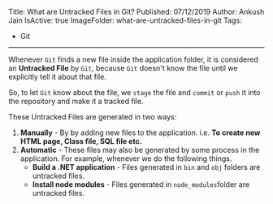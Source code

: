 Title: What are Untracked Files in Git?
Published: 07/12/2019
Author: Ankush Jain
IsActive: true
ImageFolder: what-are-untracked-files-in-git
Tags:
  - Git
---
Whenever `Git` finds a new file inside the application folder, it is considered an **Untracked File** by `Git`, because `Git` doesn't know the file until we explicitly tell it about that file. 

So, to let `Git` know about the file, we `stage` the file and `commit` or `push` it into the repository and make it a tracked file.

These Untracked Files are generated in two ways:

1. **Manually** - By by adding new files to the application. i.e. __To create new HTML page, Class file, SQL file etc.__
2. **Automatic** - These files may also be generated by some process in the application. For example, whenever we do the following things. 
    - **Build a .NET application** - Files generated in `bin` and `obj` folders are untracked files.
    - **Install node modules** - Files generated in `node_modules`folder are untracked files.
                

